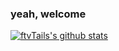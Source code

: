### yeah, welcome

[![ftvTails's github stats](https://github-readme-stats.vercel.app/api?username=ftvTails)](https://github.com/anuraghazra/github-readme-stats)

